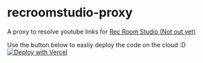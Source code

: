 # recroomstudio-proxy
A proxy to resolve youtube links for [Rec Room Studio (Not out yet)](https://recroom.com/studio)

Use the button below to easliy deploy the code on the cloud :D
[![Deploy with Vercel](https://vercel.com/button)](https://vercel.com/new/clone?repository-url=https%3A%2F%2Fgithub.com%2FAlexa-RR%2Frecroomstudio-proxy%2Ftree%2Fmain)
